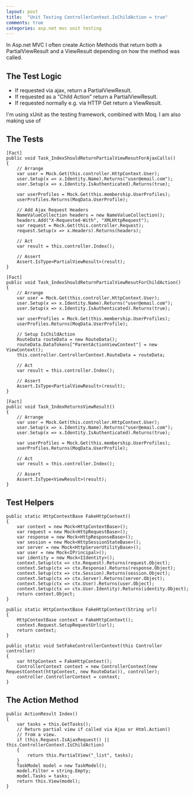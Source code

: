 ```yaml
---
layout: post
title:  "Unit Testing ControllerContext.IsChildAction = true"
comments: true
categories: asp.net mvc unit testing 
---
```


In Asp.net MVC I often create Action Methods that return both a PartialViewResult and a ViewResult depending on how the method was called. 

## The Test Logic
- If requested via ajax, return a PartialViewResult.
- If requested as a "Child Action" return a PartialViewResult. 
- If requested normally e.g. via HTTP Get return a ViewResult.

I'm using xUnit as the testing framework, combined with Moq.
I am also making use of  

## The Tests
    [Fact]
    public void Task_IndexShouldReturnPartialViewResutForAjaxCalls() 
    {
        // Arrange
        var user = Mock.Get(this.controller.HttpContext.User);
        user.Setup(x => x.Identity.Name).Returns("user@email.com");
        user.Setup(x => x.Identity.IsAuthenticated).Returns(true);

        var userProfiles = Mock.Get(this.membership.UserProfiles);
        userProfiles.Returns(MoqData.UserProfile);

        // Add Ajax Request Headers
        NameValueCollection headers = new NameValueCollection();
        headers.Add("X-Requested-With", "XMLHttpRequest");
        var request = Mock.Get(this.controller.Request);
        request.Setup(x => x.Headers).Returns(headers);            

        // Act
        var result = this.controller.Index();

        // Assert
        Assert.IsType<PartialViewResult>(result);
    }

    [Fact]
    public void Task_IndexShouldReturnPartialViewResutForChildAction()
    {
        // Arrange
        var user = Mock.Get(this.controller.HttpContext.User);
        user.Setup(x => x.Identity.Name).Returns("user@email.com");
        user.Setup(x => x.Identity.IsAuthenticated).Returns(true);

        var userProfiles = Mock.Get(this.membership.UserProfiles);
        userProfiles.Returns(MoqData.UserProfile);

        // Setup IsChildAction
        RouteData routeData = new RouteData();
        routeData.DataTokens["ParentActionViewContext"] = new ViewContext();
        this.controller.ControllerContext.RouteData = routeData;

        // Act
        var result = this.controller.Index();

        // Assert
        Assert.IsType<PartialViewResult>(result);
    }

    [Fact]
    public void Task_IndexReturnsViewResult()
    {
        // Arrange
        var user = Mock.Get(this.controller.HttpContext.User);
        user.Setup(x => x.Identity.Name).Returns("user@email.com");
        user.Setup(x => x.Identity.IsAuthenticated).Returns(true);

        var userProfiles = Mock.Get(this.membership.UserProfiles);
        userProfiles.Returns(MoqData.UserProfile);

        // Act
        var result = this.controller.Index();

        // Assert
        Assert.IsType<ViewResult>(result);
    }

## Test Helpers
    public static HttpContextBase FakeHttpContext()
    {
        var context = new Mock<HttpContextBase>();
        var request = new Mock<HttpRequestBase>();
        var response = new Mock<HttpResponseBase>();
        var session = new Mock<HttpSessionStateBase>();
        var server = new Mock<HttpServerUtilityBase>();
        var user = new Mock<IPrincipal>(); 
        var identity = new Mock<IIdentity>();
        context.Setup(ctx => ctx.Request).Returns(request.Object);
        context.Setup(ctx => ctx.Response).Returns(response.Object);
        context.Setup(ctx => ctx.Session).Returns(session.Object);
        context.Setup(ctx => ctx.Server).Returns(server.Object);
        context.Setup(ctx => ctx.User).Returns(user.Object);
        context.Setup(ctx => ctx.User.Identity).Returns(identity.Object);
        return context.Object;
    }

    public static HttpContextBase FakeHttpContext(String url)
    {
        HttpContextBase context = FakeHttpContext();
        context.Request.SetupRequestUrl(url);
        return context;
    }

    public static void SetFakeControllerContext(this Controller controller)
    {
        var httpContext = FakeHttpContext();
        ControllerContext context = new ControllerContext(new RequestContext(httpContext, new RouteData()), controller);
        controller.ControllerContext = context;
    }

## The Action Method
    public ActionResult Index()
    {
        var tasks = this.GetTasks();
        // Return partial view if called via Ajax or Html.Action()
        // from a view.
        if (this.Request.IsAjaxRequest() || this.ControllerContext.IsChildAction)
        {
            return this.PartialView("_list", tasks);
        }
        TaskModel model = new TaskModel();
        model.Filter = string.Empty;
        model.Tasks = tasks;
        return this.View(model);
    }